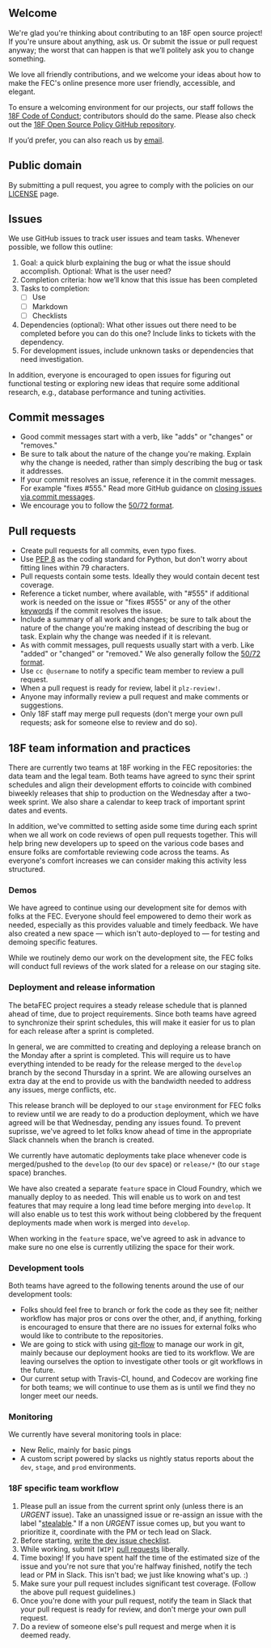 ## Welcome
We're glad you're thinking about contributing to an 18F open source project!
If you're unsure about anything, ask us. Or submit the issue or pull request
anyway; the worst that can happen is that we’ll politely ask you to change
something.

We love all friendly contributions, and we welcome your ideas about how to
make the FEC's online presence more user friendly, accessible, and elegant.

To ensure a welcoming environment for our projects, our staff follows the
[18F Code of Conduct](https://github.com/18F/code-of-conduct/blob/master/code-of-conduct.md);
contributors should do the same. Please also check out the
[18F Open Source Policy GitHub repository]( https://github.com/18f/open-source-policy).

If you’d prefer, you can also reach us by
[email](mailto:betafeedback@fec.gov).


## Public domain
By submitting a pull request, you agree to comply with the policies on our
[LICENSE](LICENSE.md) page.


## Issues
We use GitHub issues to track user issues and team tasks. Whenever possible,
we follow this outline:

1. Goal: a quick blurb explaining the bug or what the issue should accomplish.
   Optional: What is the user need?
2. Completion criteria: how we’ll know that this issue has been completed
3. Tasks to completion:
    - [ ] Use
    - [ ] Markdown
    - [ ] Checklists
4. Dependencies (optional): What other issues out there need to be completed
   before you can do this one? Include links to tickets with the dependency.
5. For development issues, include unknown tasks or dependencies that need
   investigation.

In addition, everyone is encouraged to open issues for figuring out functional
testing or exploring new ideas that require some additional research, e.g.,
database performance and tuning activities.


## Commit messages
- Good commit messages start with a verb, like "adds" or "changes" or
  "removes."
- Be sure to talk about the nature of the change you're making. Explain why
  the change is needed, rather than simply describing the bug or task it
  addresses.
- If your commit resolves an issue, reference it in the commit messages. For
  example "fixes #555." Read more GitHub guidance on
  [closing issues via commit messages](https://help.github.com/articles/closing-issues-via-commit-messages/).
- We encourage you to follow the
  [50/72 format](http://stackoverflow.com/questions/2290016/git-commit-messages-50-72-formatting).


## Pull requests
- Create pull requests for all commits, even typo fixes.
- Use [PEP 8](https://www.python.org/dev/peps/pep-0008/) as the coding
  standard for Python, but don't worry about fitting lines within 79
  characters.
- Pull requests contain some tests. Ideally they would contain decent test
  coverage.
- Reference a ticket number, where available, with "#555" if additional work
  is needed on the issue or "fixes #555" or any of the other
  [keywords](https://help.github.com/articles/closing-issues-via-commit-messages/)
  if the commit resolves the issue.
- Include a summary of all work and changes; be sure to talk about the nature
  of the change you're making instead of describing the bug or task. Explain
  why the change was needed if it is relevant.
- As with commit messages, pull requests usually start with a verb. Like
  "added" or "changed" or "removed."  We also generally follow the
  [50/72 format](http://stackoverflow.com/questions/2290016/git-commit-messages-50-72-formatting).
- Use `cc @username` to notify a specific team member to review a pull
  request.
- When a pull request is ready for review, label it `plz-review!`.
- Anyone may informally review a pull request and make comments or
  suggestions.
- Only 18F staff may merge pull requests (don't merge your own pull
  requests; ask for someone else to review and do so).


## 18F team information and practices
There are currently two teams at 18F working in the FEC repositories: the data
team and the legal team. Both teams have agreed to sync their sprint schedules
and align their development efforts to coincide with combined biweekly
releases that ship to production on the Wednesday after a two-week sprint. We
also share a calendar to keep track of important sprint dates
and events.

In addition, we've committed to setting aside some time during each sprint
when we all work on code reviews of open pull requests together. This will
help bring new developers up to speed on the various code bases and ensure
folks are comfortable reviewing code across the teams. As everyone's comfort
increases we can consider making this activity less structured.


### Demos
We have agreed to continue using our development site for demos with folks at
the FEC. Everyone should feel empowered to demo their work as needed,
especially as this provides valuable and timely feedback. We have also created
a new space — which isn't auto-deployed to — for testing and demoing specific features.

While we routinely demo our work on the development site, the FEC folks will
conduct full reviews of the work slated for a release on our staging site.


### Deployment and release information
The betaFEC project requires a steady release schedule that is
planned ahead of time, due to project requirements. Since both teams
have agreed to synchronize their sprint schedules, this will make it easier
for us to plan for each release after a sprint is completed.

In general, we are committed to creating and deploying a release branch on the
Monday after a sprint is completed. This will require us to have everything
intended to be ready for the release merged to the `develop` branch by the
second Thursday in a sprint. We are allowing ourselves an extra day at the end
to provide us with the bandwidth needed to address any issues, merge
conflicts, etc.

This release branch will be deployed to our `stage` environment for FEC folks
to review until we are ready to do a production deployment, which we have
agreed will be that Wednesday, pending any issues found. To prevent suprisse, we've agreed to
let folks know ahead of time in the appropriate Slack channels when the branch is created.

We currently have automatic deployments take place whenever code is
merged/pushed to the `develop` (to our `dev` space) or `release/*` (to our
`stage` space) branches.

We have also created a separate `feature` space in Cloud Foundry, which we
manually deploy to as needed. This will enable us to work on and test features
that may require a long lead time before merging into `develop`. It will also
enable us to test this work without being clobbered by the frequent
deployments made when work is merged into `develop`.

When working in the `feature` space, we've agreed to ask in advance to make
sure no one else is currently utilizing the space for their work.


### Development tools
Both teams have agreed to the following tenents around the use of our
development tools:

- Folks should feel free to branch or fork the code as they see fit; neither
  workflow has major pros or cons over the other, and, if anything, forking is
  encouraged to ensure that there are no issues for external folks who would
  like to contribute to the repositories.
- We are going to stick with using
  [git-flow](http://danielkummer.github.io/git-flow-cheatsheet/) to manage our
  work in git, mainly because our deployment hooks are tied to its workflow.
  We are leaving ourselves the option to investigate other tools or git
  workflows in the future.
- Our current setup with Travis-CI, hound, and Codecov are working fine for
  both teams; we will continue to use them as is until we find they no
  longer meet our needs.


### Monitoring
We currently have several monitoring tools in place:

- New Relic, mainly for basic pings
- A custom script powered by slacks us nightly status reports about
  the `dev`, `stage`, and `prod` environments.


### 18F specific team workflow
1. Please pull an issue from the current sprint only (unless there is an
   *URGENT* issue). Take an unassigned issue or re-assign an issue with the
   label "[stealable](https://github.com/18F/openFEC/labels/stealable)." If a
   non *URGENT* issue comes up, but you want to prioritize it, coordinate with
   the PM or tech lead on Slack.
2. Before starting,
   [write the dev issue checklist](https://github.com/18f/openFEC/blob/develop/CONTRIBUTING.md#development-issues-should-include).
3. While working, submit `[WIP]`
   [pull requests](https://github.com/18f/openFEC/blob/develop/CONTRIBUTING.md#pull-requests)
   liberally.
4. Time boxing! If you have spent half the time of the estimated size of the
   issue and you're not sure that you're halfway finished, notify the tech
   lead or PM in Slack. This isn't bad; we just like knowing what's up. :)
5. Make sure your pull request includes significant test coverage. (Follow the above pull request
   guidelines.)
6. Once you're done with your pull request, notify the team in Slack that your pull request is
   ready for review, and don't merge your own pull request.
7. Do a review of someone else's pull request and merge when it is deemed ready.
